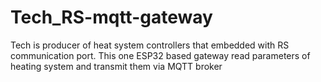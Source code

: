 # Tech_RS-mqtt-gateway
Tech is producer of heat system controllers that embedded with RS communication port. This one ESP32 based gateway read parameters of heating system and transmit them via MQTT broker
